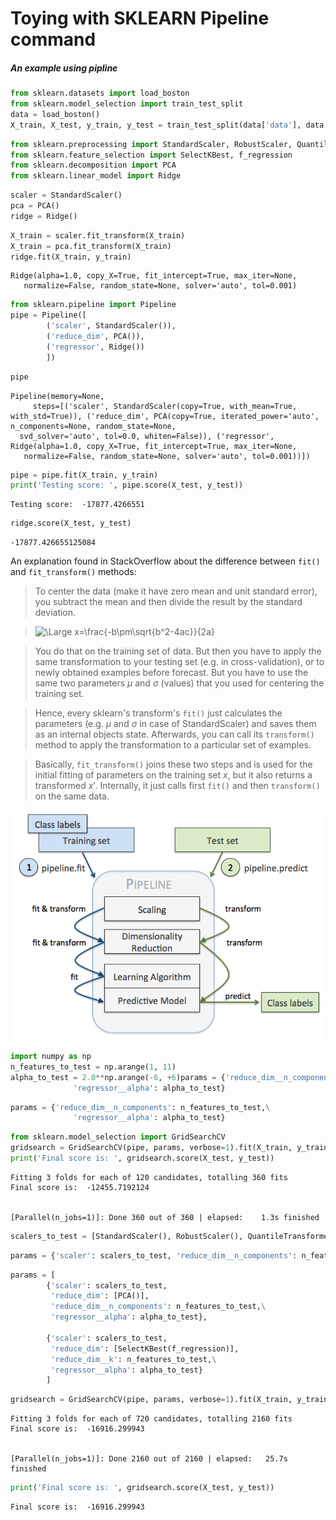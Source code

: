 
# Toying with SKLEARN Pipeline command

##### An example using pipline


```python
from sklearn.datasets import load_boston
from sklearn.model_selection import train_test_split
data = load_boston()
X_train, X_test, y_train, y_test = train_test_split(data['data'], data['target'])
```


```python
from sklearn.preprocessing import StandardScaler, RobustScaler, QuantileTransformer
from sklearn.feature_selection import SelectKBest, f_regression
from sklearn.decomposition import PCA
from sklearn.linear_model import Ridge
```


```python
scaler = StandardScaler()
pca = PCA()
ridge = Ridge()
```


```python
X_train = scaler.fit_transform(X_train)
X_train = pca.fit_transform(X_train)
ridge.fit(X_train, y_train)
```




    Ridge(alpha=1.0, copy_X=True, fit_intercept=True, max_iter=None,
       normalize=False, random_state=None, solver='auto', tol=0.001)




```python
from sklearn.pipeline import Pipeline
pipe = Pipeline([
        ('scaler', StandardScaler()),
        ('reduce_dim', PCA()),
        ('regressor', Ridge())
        ])
```


```python
pipe
```




    Pipeline(memory=None,
         steps=[('scaler', StandardScaler(copy=True, with_mean=True, with_std=True)), ('reduce_dim', PCA(copy=True, iterated_power='auto', n_components=None, random_state=None,
      svd_solver='auto', tol=0.0, whiten=False)), ('regressor', Ridge(alpha=1.0, copy_X=True, fit_intercept=True, max_iter=None,
       normalize=False, random_state=None, solver='auto', tol=0.001))])




```python
pipe = pipe.fit(X_train, y_train)
print('Testing score: ', pipe.score(X_test, y_test))
```

    Testing score:  -17877.4266551
    


```python
ridge.score(X_test, y_test)
```




    -17877.426655125084



An explanation found in StackOverflow about the difference between ```fit()``` and ```fit_transform()``` methods: 

>To center the data (make it have zero mean and unit standard error), you subtract the mean and then divide the result by the standard deviation.

><img src="https://latex.codecogs.com/svg.latex?\Large&space;\hspace{4in}x'=\frac{x-\mu}{\sigma}" title="\Large x=\frac{-b\pm\sqrt{b^2-4ac}}{2a}" />


>You do that on the training set of data. But then you have to apply the same transformation to your testing set (e.g. in cross-validation), or to newly obtained examples before forecast. But you have to use the same two parameters $μ$ and $σ$ (values) that you used for centering the training set.

>Hence, every sklearn's transform's ```fit()``` just calculates the parameters (e.g. $μ$ and $σ$ in case of StandardScaler) and saves them as an internal objects state. Afterwards, you can call its ```transform()``` method to apply the transformation to a particular set of examples.

>Basically, ```fit_transform()``` joins these two steps and is used for the initial fitting of parameters on the training set $x$, but it also returns a transformed $x′$. Internally, it just calls first ```fit()``` and then ```transform()``` on the same data.

![image.png](https://github.com/TitoOrt/Toying_with_python_pipeline/blob/master/image.png)


```python
import numpy as np
n_features_to_test = np.arange(1, 11)
alpha_to_test = 2.0**np.arange(-6, +6)params = {'reduce_dim__n_components': n_features_to_test,\
              'regressor__alpha': alpha_to_test}
```


```python
params = {'reduce_dim__n_components': n_features_to_test,\
              'regressor__alpha': alpha_to_test}
```


```python
from sklearn.model_selection import GridSearchCV
gridsearch = GridSearchCV(pipe, params, verbose=1).fit(X_train, y_train)
print('Final score is: ', gridsearch.score(X_test, y_test))
```

    Fitting 3 folds for each of 120 candidates, totalling 360 fits
    Final score is:  -12455.7192124
    

    [Parallel(n_jobs=1)]: Done 360 out of 360 | elapsed:    1.3s finished
    


```python
scalers_to_test = [StandardScaler(), RobustScaler(), QuantileTransformer()]
```


```python
params = {'scaler': scalers_to_test, 'reduce_dim__n_components': n_features_to_test, 'regressor__alpha': alpha_to_test}
```


```python
params = [
        {'scaler': scalers_to_test,
         'reduce_dim': [PCA()],
         'reduce_dim__n_components': n_features_to_test,\
         'regressor__alpha': alpha_to_test},

        {'scaler': scalers_to_test,
         'reduce_dim': [SelectKBest(f_regression)],
         'reduce_dim__k': n_features_to_test,\
         'regressor__alpha': alpha_to_test}
        ]
```


```python
gridsearch = GridSearchCV(pipe, params, verbose=1).fit(X_train, y_train)
```

    Fitting 3 folds for each of 720 candidates, totalling 2160 fits
    Final score is:  -16916.299943
    

    [Parallel(n_jobs=1)]: Done 2160 out of 2160 | elapsed:   25.7s finished
    


```python
print('Final score is: ', gridsearch.score(X_test, y_test))
```

    Final score is:  -16916.299943
    
